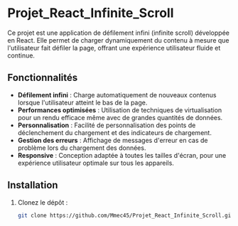 # Projet_React_Infinite_Scroll

Ce projet est une application de défilement infini (infinite scroll) développée en React. Elle permet de charger dynamiquement du contenu à mesure que l'utilisateur fait défiler la page, offrant une expérience utilisateur fluide et continue.

## Fonctionnalités

- **Défilement infini** : Charge automatiquement de nouveaux contenus lorsque l'utilisateur atteint le bas de la page.
- **Performances optimisées** : Utilisation de techniques de virtualisation pour un rendu efficace même avec de grandes quantités de données.
- **Personnalisation** : Facilité de personnalisation des points de déclenchement du chargement et des indicateurs de chargement.
- **Gestion des erreurs** : Affichage de messages d'erreur en cas de problème lors du chargement des données.
- **Responsive** : Conception adaptée à toutes les tailles d'écran, pour une expérience utilisateur optimale sur tous les appareils.

## Installation

1. Clonez le dépôt :
   ```bash
   git clone https://github.com/Mmec45/Projet_React_Infinite_Scroll.git
